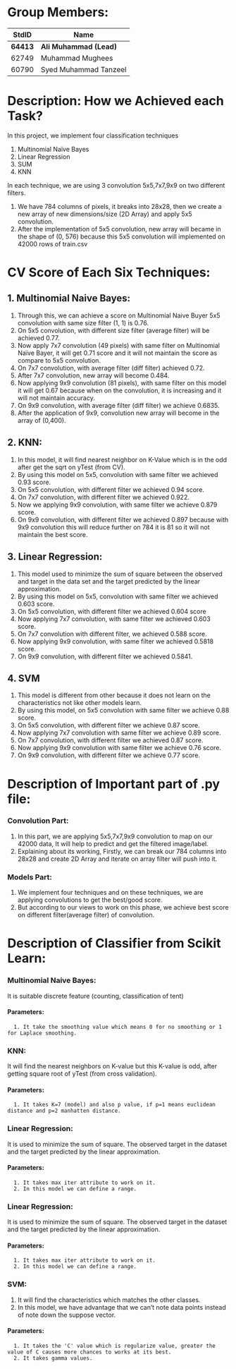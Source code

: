 # Group Members:

StdID | Name
------------ | -------------
**64413** | **Ali Muhammad (Lead)** 
62749 | Muhammad Mughees
60790 | Syed Muhammad Tanzeel


# Description: How we Achieved each Task?


In this project, we implement four classification techniques


 1.  Multinomial Naïve Bayes
 2.  Linear Regression 
 3.  SUM 
 4.  KNN 

In each technique, we are using 3 convolution 5x5,7x7,9x9 on two different filters.
   1. We have 784 columns of pixels, it breaks into 28x28, then we create a new array of new dimensions/size (2D Array) and apply 5x5 convolution.
   2. After the implementation of 5x5 convolution, new array will became in the shape of (0, 576) because this 5x5 convolution will implemented on 42000                 rows of train.csv





# CV Score of Each Six Techniques: #

## 1. Multinomial Naive Bayes: ##

1. Through this, we can achieve a score on Multinomial Naive Buyer 5x5 convolution with same size filter (1, 1) is 0.76.
2. On 5x5 convolution, with different size filter (average filter) will be achieved 0.77.
3. Now apply 7x7 convolution (49 pixels) with same filter on Multinomial Naïve Bayer, it will get 0.71 score and it will not maintain the score as compare to 5x5      convolution.
4. On 7x7 convolution, with average filter (diff filter) achieved 0.72.
5. After 7x7 convolution, new array will become 0.484.
6. Now applying 9x9 convolution (81 pixels), with same filter on this model it will get 0.67 because when on the convolution, it is increasing and it will not        maintain accuracy.
7. On 9x9 convolution, with average filter (diff filter) we achieve 0.6835.
8. After the application of 9x9, convolution new array will become in the array of (0,400).



## 2. KNN: ##

1. In this model, it will find nearest neighbor on K-Value which is in the odd after get the sqrt on yTest (from CV).
2. By using this model on 5x5, convolution with same filter we achieved 0.93 score.
3. On 5x5 convolution, with different filter we achieved 0.94 score.
4. On 7x7 convolution, with different filter we achieved 0.922.
5. Now we applying 9x9 convolution, with same filter we achieve 0.879 score.
6. On 9x9 convolution, with different filter we achieved 0.897 because with 9x9 convolution this will reduce further on 784 it is 81 so it will not maintain the best score.



## 3. Linear Regression: ##

1. This model used to minimize the sum of square between  the observed and target in the data set and the target predicted by the linear approximation.
2. By using this model on 5x5, convolution with same filter we achieved 0.603 score.
3. On 5x5 convolution, with different filter we achieved 0.604 score
4. Now applying 7x7 convolution, with same filter we achieved 0.603 score.
5. On 7x7 convolution with different filter, we achieved 0.588 score.
6. Now applying 9x9 convolution, with same filter we achieved 0.5818 score.
7. On 9x9 convolution, with different filter we achieved 0.5841.



## 4. SVM ##

1. This model is different from other because it does not learn on the characteristics not like other models learn.
2. By using this model, on 5x5 convolution with same filter we achieve 0.88 score.
3. On 5x5 convolution, with different filter we achieve 0.87 score.
4. Now applying 7x7 convolution with same filter we achieve 0.89 score.
5. On 7x7 convolution, with different filter we achieved 0.87 score.
6. Now applying 9x9 convolution with same filter we achieve 0.76 score.
7. On 9x9 convolution, with different filter we achieve 0.77 score.




# Description of Important part of .py file: #


### Convolution Part: ###

1. In this part, we are applying 5x5,7x7,9x9 convolution to map on our 42000 data, It will help to predict and get the filtered image/label.
2. Explaining about its working, Firstly, we can break our 784 columns into 28x28 and create 2D Array and iterate on array filter will push into it.


### Models Part: ###

1. We implement four techniques and on these techniques, we are applying convolutions to get the best/good score.
2. But according to our views to work on this phase, we achieve best score on different filter(average filter) of convolution.





# Description of Classifier from Scikit Learn: #


### Multinomial Naive Bayes: ###

It is suitable discrete feature (counting, classification of tent)

#### Parameters: #### 
      1. It take the smoothing value which means 0 for no smoothing or 1 for Laplace smoothing.



### KNN: ###

It will find the nearest neighbors on K-value but this K-value is odd, after getting square root of yTest (from cross validation).

#### Parameters: #### 
      1. It takes K=7 (model) and also p value, if p=1 means euclidean distance and p=2 manhatten distance.





### Linear Regression: ###

It is used to minimize the sum of square. The observed target in the dataset and the target predicted by the linear approximation.

#### Parameters: #### 
      1. It takes max iter attribute to work on it.
      2. In this model we can define a range.



### Linear Regression: ###

It is used to minimize the sum of square. The observed target in the dataset and the target predicted by the linear approximation.

#### Parameters: #### 
      1. It takes max iter attribute to work on it.
      2. In this model we can define a range.




### SVM: ###

1. It will find the characteristics which matches the other classes.
2. In this model, we have advantage that we can’t note data points instead of note down the suppose vector.

#### Parameters: #### 
      1. It takes the 'C' value which is regularize value, greater the value of C causes more chances to works at its best.
      2. It takes gamma values.

